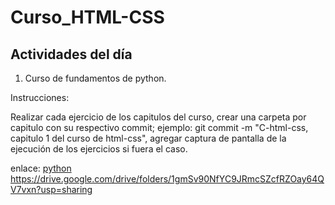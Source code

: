 # Curso_HTML-CSS
## Actividades del día

1. Curso de fundamentos de python.

Instrucciones:
  
  Realizar cada ejercicio de los capitulos del curso, crear una carpeta por capitulo con su respectivo commit; ejemplo: git commit -m "C-html-css, capitulo 1 del curso de html-css",
  agregar captura de pantalla de la ejecución de los  ejercicios si fuera el caso.

enlace: [python]('https://drive.google.com/drive/folders/1gmSv90NfYC9JRmcSZcfRZOay64QV7vxn?usp=sharing')
https://drive.google.com/drive/folders/1gmSv90NfYC9JRmcSZcfRZOay64QV7vxn?usp=sharing
